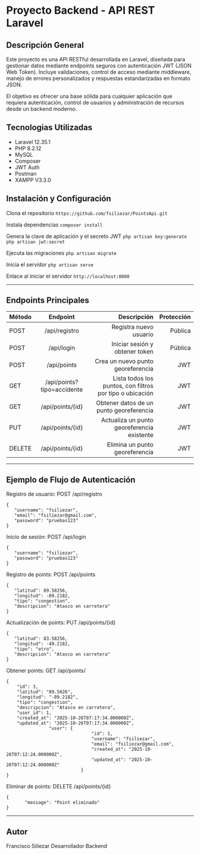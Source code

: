 # Proyecto Backend - API REST Laravel
## Descripción General

Este proyecto es una API RESTful desarrollada en Laravel, diseñada para gestionar datos mediante endpoints seguros con autenticación JWT (JSON Web Token).
Incluye validaciones, control de acceso mediante middleware, manejo de errores personalizados y respuestas estandarizadas en formato JSON.

El objetivo es ofrecer una base sólida para cualquier aplicación que requiera autenticación, control de usuarios y administración de recursos desde un backend moderno.

## Tecnologias Utilizadas
- Laravel  12.35.1
- PHP 8.2.12
- MySQL
- Composer
- JWT Auth
- Postman
- XAMPP V3.3.0

## Instalación y Configuración
Clona el repositorio
`https://github.com/fsiliezar/PointsApi.git`

Instala dependencias
`composer install`

Genera la clave de aplicación y el secreto JWT
`php artisan key:generate`
`php artisan jwt:secret`

Ejecuta las migraciones
`php artisan migrate`

Inicia el servidor
`php artisan serve`

Enlace al iniciar el servidor
`http://localhost:8000`

---
## Endpoints Principales

| Método | Endpoint| Descripción|Protección|
| :------------ |:---------------:| -----:|-----:|
| POST | /api/registro | Registra nuevo usuario | Pública
| POST | /api/login |Iniciar sesión y obtener token |Pública
| POST | /api/points | Crea un nuevo punto georeferencia |JWT
| GET | /api/points?tipo=accidente| Lista todos los puntos, con filtros por tipo o ubicación |JWT
| GET | /api/points/{id} | Obtener datos de un punto georeferencia|JWT
| PUT |/api/points/{id} | Actualiza un punto georeferencia existente |JWT
| DELETE |/api/points/{id} | Elimina un punto georeferencia |JWT
---
## Ejemplo de Flujo de Autenticación

Registro de usuario: POST /api/registro

    {
	   "username": "fsiliezar",
	   "email": "fsiliezar@gmail.com",
	   "password": "pruebas123"
	}

Inicio de sesión: POST /api/login

    {
	   "username": "fsiliezar",
	   "password": "pruebas123"
	}

Registro de points: POST /api/points

    {
	   "latitud": 89.58256,
	   "longitud": -89.2182,
	   "tipo": "congestion",
	   "descripcion": "Atasco en carretera"
	}
Actualización de points: PUT /api/points/{id}

    {
	   "latitud": 83.58256,
	   "longitud": -49.2182,
	   "tipo": "otro",
	   "descripcion": "Atasco en carretera"
	}
Obtener  points: GET /api/points/

    {
        "id": 3,
		"latitud": "89.5826",
		"longitud": "-89.2182",
        "tipo": "congestion",
        "descripcion": "Atasco en carretera",
        "user_id": 1,
        "created_at": "2025-10-26T07:17:34.000000Z",
        "updated_at": "2025-10-26T07:17:34.000000Z",
		            "user": {
                					"id": 1,
                					"username": "fsiliezar",
                					"email": "fsiliezar@gmail.com",
                					"created_at": "2025-10-26T07:12:24.000000Z",
                					"updated_at": "2025-10-26T07:12:24.000000Z"
								}
	}
Eliminar de points: DELETE /api/points/{id}

    {
	       "message": "Point eliminado"
	}
---
## Autor
Francisco Siliezar
Desarrollador Backend
